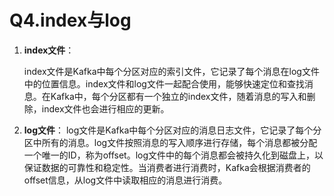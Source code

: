 # Q4.index与log

1. **index文件**：

   index文件是Kafka中每个分区对应的索引文件，它记录了每个消息在log文件中的位置信息。index文件和log文件一起配合使用，能够快速定位和查找消息。在Kafka中，每个分区都有一个独立的index文件，随着消息的写入和删除，index文件也会进行相应的更新。

   

2. **log文件**：
   log文件是Kafka中每个分区对应的消息日志文件，它记录了每个分区中所有的消息。log文件按照消息的写入顺序进行存储，每个消息都被分配一个唯一的ID，称为offset。log文件中的每个消息都会被持久化到磁盘上，以保证数据的可靠性和稳定性。当消费者进行消费时，Kafka会根据消费者的offset信息，从log文件中读取相应的消息进行消费。